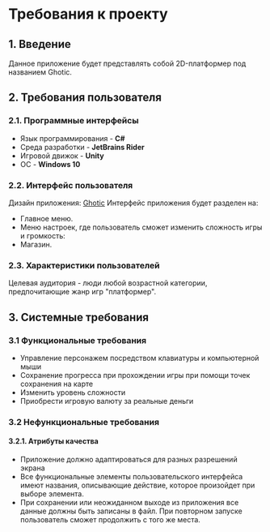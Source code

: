 # Требования к проекту
## 1. Введение
Данное приложение будет представлять собой 2D-платформер под названием Ghotic.

## 2. Требования пользователя
### 2.1. Программные интерфейсы 
* Язык программирования - **C#**
* Среда разработки - **JetBrains Rider**
* Игровой движок - **Unity**
* ОС - **Windows 10**
### 2.2. Интерфейс пользователя
Дизайн приложения: [Ghotic](https://www.youtube.com/watch?v=aYcc4HB7TUg&feature=emb_logo&ab_channel=LuisZuno)
Интерфейс приложения будет разделен на:
* Главное меню.
* Меню настроек, где пользователь сможет изменить сложность игры и громкость:
* Магазин.
### 2.3. Характеристики пользователей 
Целевая аудитория - люди любой возрастной категории, предпочитающие жанр игр "платформер". 

## 3. Системные требования
### 3.1 Функциональные требования
* Управление персонажем посредством клавиатуры и компьютерной мыши
* Сохранение прогресса при прохождении игры при помощи точек сохранения на карте
* Изменить уровень сложности
* Приобрести игровую валюту за реальные деньги
### 3.2 Нефункциональные требования
#### 3.2.1. Атрибуты качества
* Приложение должно адаптироваться для разных разрешений экрана
* Все функциональные элементы пользовательского интерфейса имеют названия, описывающие действие, которое произойдет при выборе элемента.
* При сохранении или неожиданном выходе из приложения все данные должны быть записаны в файл. При повторном запуске пользователь сможет продолжить с того же места.
